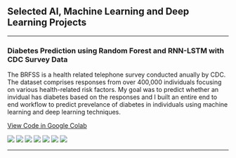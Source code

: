 ## Selected AI, Machine Learning and Deep Learning Projects

---
### Diabetes Prediction using Random Forest and RNN-LSTM with CDC Survey Data
The BRFSS is a health related telephone survey conducted anually by CDC. The dataset comprises responses from over 400,000 individuals focusing on various health-related risk factors. My goal was to predict whether an invidual has diabetes based on the responses and I built an entire end to end workflow to predict prevelance of diabetes in individuals using machine learning and deep learning techniques.

[View Code in Google Colab](https://colab.research.google.com/drive/1j8tg9IQpLnMZbguNvT715ACqKfhf1Edo?usp=sharing)

[![](https://img.shields.io/badge/python-3670A0?style=for-the-badge&logo=python&logoColor=ffdd54)](#)
[![](https://img.shields.io/badge/r-%23276DC3.svg?style=for-the-badge&logo=r&logoColor=white)](#)
[![](https://img.shields.io/badge/TensorFlow-%23FF6F00.svg?style=for-the-badge&logo=TensorFlow&logoColor=white)](#)
[![](https://img.shields.io/badge/Keras-%23D00000.svg?style=for-the-badge&logo=Keras&logoColor=white)](#)
[![](https://img.shields.io/badge/scikit--learn-%23F7931E.svg?style=for-the-badge&logo=scikit-learn&logoColor=white)](#)
[![](https://img.shields.io/badge/numpy-%23013243.svg?style=for-the-badge&logo=numpy&logoColor=white)](#)
[![](https://img.shields.io/badge/pandas-%23150458.svg?style=for-the-badge&logo=pandas&logoColor=white)](#)

<!--[![](https://img.shields.io/badge/PyTorch-%23EE4C2C.svg?style=for-the-badge&logo=PyTorch&logoColor=white)](#)-->
<!-- [![](https://img.shields.io/badge/SciPy-%230C55A5.svg?style=for-the-badge&logo=scipy&logoColor=%white)](#) -->
---
